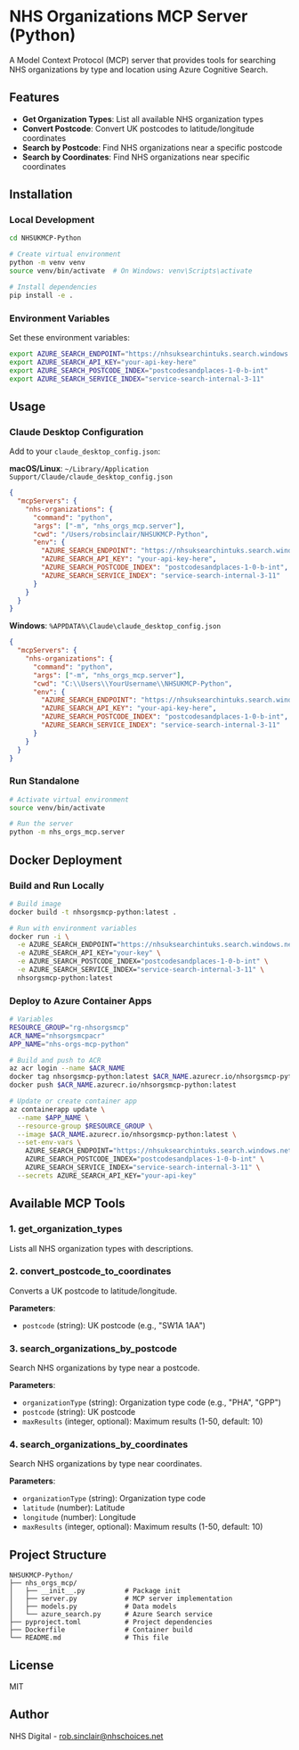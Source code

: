 # NHS Organizations MCP Server (Python)

A Model Context Protocol (MCP) server that provides tools for searching NHS organizations by type and location using Azure Cognitive Search.

## Features

- **Get Organization Types**: List all available NHS organization types
- **Convert Postcode**: Convert UK postcodes to latitude/longitude coordinates
- **Search by Postcode**: Find NHS organizations near a specific postcode
- **Search by Coordinates**: Find NHS organizations near specific coordinates

## Installation

### Local Development

```bash
cd NHSUKMCP-Python

# Create virtual environment
python -m venv venv
source venv/bin/activate  # On Windows: venv\Scripts\activate

# Install dependencies
pip install -e .
```

### Environment Variables

Set these environment variables:

```bash
export AZURE_SEARCH_ENDPOINT="https://nhsuksearchintuks.search.windows.net"
export AZURE_SEARCH_API_KEY="your-api-key-here"
export AZURE_SEARCH_POSTCODE_INDEX="postcodesandplaces-1-0-b-int"
export AZURE_SEARCH_SERVICE_INDEX="service-search-internal-3-11"
```

## Usage

### Claude Desktop Configuration

Add to your `claude_desktop_config.json`:

**macOS/Linux**: `~/Library/Application Support/Claude/claude_desktop_config.json`

```json
{
  "mcpServers": {
    "nhs-organizations": {
      "command": "python",
      "args": ["-m", "nhs_orgs_mcp.server"],
      "cwd": "/Users/robsinclair/NHSUKMCP-Python",
      "env": {
        "AZURE_SEARCH_ENDPOINT": "https://nhsuksearchintuks.search.windows.net",
        "AZURE_SEARCH_API_KEY": "your-api-key-here",
        "AZURE_SEARCH_POSTCODE_INDEX": "postcodesandplaces-1-0-b-int",
        "AZURE_SEARCH_SERVICE_INDEX": "service-search-internal-3-11"
      }
    }
  }
}
```

**Windows**: `%APPDATA%\Claude\claude_desktop_config.json`

```json
{
  "mcpServers": {
    "nhs-organizations": {
      "command": "python",
      "args": ["-m", "nhs_orgs_mcp.server"],
      "cwd": "C:\\Users\\YourUsername\\NHSUKMCP-Python",
      "env": {
        "AZURE_SEARCH_ENDPOINT": "https://nhsuksearchintuks.search.windows.net",
        "AZURE_SEARCH_API_KEY": "your-api-key-here",
        "AZURE_SEARCH_POSTCODE_INDEX": "postcodesandplaces-1-0-b-int",
        "AZURE_SEARCH_SERVICE_INDEX": "service-search-internal-3-11"
      }
    }
  }
}
```

### Run Standalone

```bash
# Activate virtual environment
source venv/bin/activate

# Run the server
python -m nhs_orgs_mcp.server
```

## Docker Deployment

### Build and Run Locally

```bash
# Build image
docker build -t nhsorgsmcp-python:latest .

# Run with environment variables
docker run -i \
  -e AZURE_SEARCH_ENDPOINT="https://nhsuksearchintuks.search.windows.net" \
  -e AZURE_SEARCH_API_KEY="your-key" \
  -e AZURE_SEARCH_POSTCODE_INDEX="postcodesandplaces-1-0-b-int" \
  -e AZURE_SEARCH_SERVICE_INDEX="service-search-internal-3-11" \
  nhsorgsmcp-python:latest
```

### Deploy to Azure Container Apps

```bash
# Variables
RESOURCE_GROUP="rg-nhsorgsmcp"
ACR_NAME="nhsorgsmcpacr"
APP_NAME="nhs-orgs-mcp-python"

# Build and push to ACR
az acr login --name $ACR_NAME
docker tag nhsorgsmcp-python:latest $ACR_NAME.azurecr.io/nhsorgsmcp-python:latest
docker push $ACR_NAME.azurecr.io/nhsorgsmcp-python:latest

# Update or create container app
az containerapp update \
  --name $APP_NAME \
  --resource-group $RESOURCE_GROUP \
  --image $ACR_NAME.azurecr.io/nhsorgsmcp-python:latest \
  --set-env-vars \
    AZURE_SEARCH_ENDPOINT="https://nhsuksearchintuks.search.windows.net" \
    AZURE_SEARCH_POSTCODE_INDEX="postcodesandplaces-1-0-b-int" \
    AZURE_SEARCH_SERVICE_INDEX="service-search-internal-3-11" \
  --secrets AZURE_SEARCH_API_KEY="your-api-key"
```

## Available MCP Tools

### 1. get_organization_types

Lists all NHS organization types with descriptions.

### 2. convert_postcode_to_coordinates

Converts a UK postcode to latitude/longitude.

**Parameters**:
- `postcode` (string): UK postcode (e.g., "SW1A 1AA")

### 3. search_organizations_by_postcode

Search NHS organizations by type near a postcode.

**Parameters**:
- `organizationType` (string): Organization type code (e.g., "PHA", "GPP")
- `postcode` (string): UK postcode
- `maxResults` (integer, optional): Maximum results (1-50, default: 10)

### 4. search_organizations_by_coordinates

Search NHS organizations by type near coordinates.

**Parameters**:
- `organizationType` (string): Organization type code
- `latitude` (number): Latitude
- `longitude` (number): Longitude  
- `maxResults` (integer, optional): Maximum results (1-50, default: 10)

## Project Structure

```
NHSUKMCP-Python/
├── nhs_orgs_mcp/
│   ├── __init__.py          # Package init
│   ├── server.py            # MCP server implementation
│   ├── models.py            # Data models
│   └── azure_search.py      # Azure Search service
├── pyproject.toml           # Project dependencies
├── Dockerfile               # Container build
└── README.md                # This file
```

## License

MIT

## Author

NHS Digital - rob.sinclair@nhschoices.net
